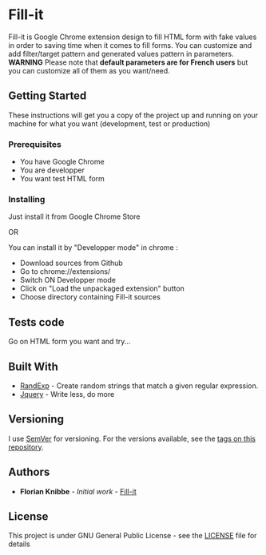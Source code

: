 # Fill-it

Fill-it is Google Chrome extension design to fill HTML form with fake values in order to saving time when it comes to fill forms. You can customize and add filter/target pattern and generated values pattern in parameters.
**WARNING** Please note that **default parameters are for French users** but you can customize all of them as you want/need.

## Getting Started

These instructions will get you a copy of the project up and running on your machine for what you want (development, test or production)

### Prerequisites

* You have Google Chrome
* You are developper
* You want test HTML form

### Installing

Just install it from Google Chrome Store

OR

You can install it by "Developper mode" in chrome :
* Download sources from Github
* Go to chrome://extensions/
* Switch ON Developper mode 
* Click on "Load the unpackaged extension" button
* Choose directory containing Fill-it sources

## Tests code

Go on HTML form you want and try...

## Built With

* [RandExp](https://fent.github.io/randexp.js/) - Create random strings that match a given regular expression.
* [Jquery](https://jquery.com/) - Write less, do more

## Versioning

I use [SemVer](http://semver.org/) for versioning. For the versions available, see the [tags on this repository](https://github.com/FlorianKnibbe/fill-it). 

## Authors

* **Florian Knibbe** - *Initial work* - [Fill-it](https://github.com/FlorianKnibbe/fill-it)

## License

This project is under GNU General Public License - see the [LICENSE](LICENSE) file for details
